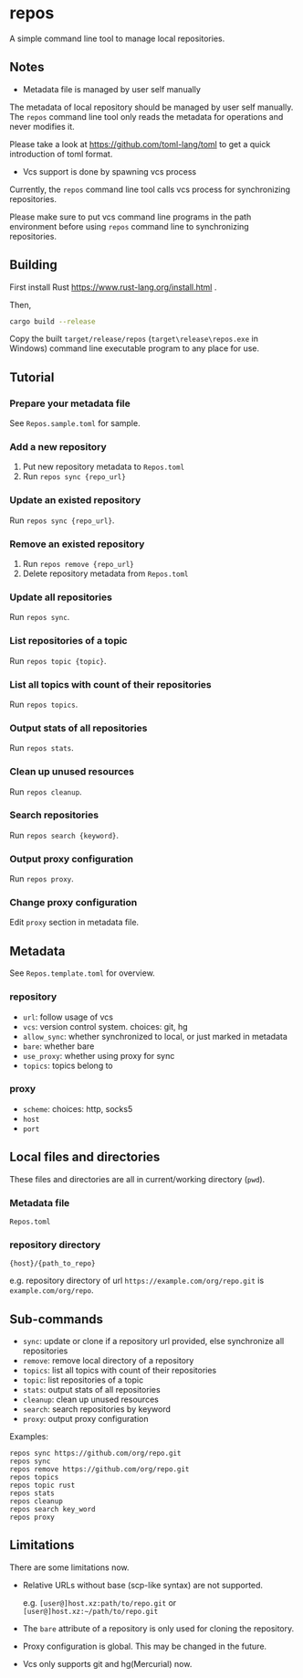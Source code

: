 # repos

A simple command line tool to manage local repositories.

## Notes

* Metadata file is managed by user self manually

The metadata of local repository should be managed by user self manually.
The `repos` command line tool only reads the metadata for operations and never modifies it.

Please take a look at https://github.com/toml-lang/toml to get a quick introduction of toml format.

* Vcs support is done by spawning vcs process

Currently, the `repos` command line tool calls vcs process for synchronizing repositories.

Please make sure to put vcs command line programs in the path environment before using `repos` command line to synchronizing repositories.

## Building

First install Rust https://www.rust-lang.org/install.html .

Then,

```sh
cargo build --release
```

Copy the built
`target/release/repos` (`target\release\repos.exe` in Windows)
command line executable program to any place for use.

## Tutorial

### Prepare your metadata file

See `Repos.sample.toml` for sample.

### Add a new repository

1. Put new repository metadata to `Repos.toml`
2. Run `repos sync {repo_url}`

### Update an existed repository

Run `repos sync {repo_url}`.

### Remove an existed repository

1. Run `repos remove {repo_url}`
2. Delete repository metadata from `Repos.toml`

### Update all repositories

Run `repos sync`.

### List repositories of a topic

Run `repos topic {topic}`.

### List all topics with count of their repositories

Run `repos topics`.

### Output stats of all repositories

Run `repos stats`.

###  Clean up unused resources

Run `repos cleanup`.

### Search repositories

Run `repos search {keyword}`.

### Output proxy configuration

Run `repos proxy`.

### Change proxy configuration

Edit `proxy` section in metadata file.

## Metadata

See `Repos.template.toml` for overview.

### repository

- `url`: follow usage of vcs
- `vcs`: version control system. choices: git, hg
- `allow_sync`: whether synchronized to local, or just marked in metadata
- `bare`: whether bare
- `use_proxy`: whether using proxy for sync
- `topics`: topics belong to

### proxy

- `scheme`: choices: http, socks5
- `host`
- `port`

## Local files and directories

These files and directories are all in current/working directory (`pwd`).

### Metadata file

`Repos.toml`

### repository directory

`{host}/{path_to_repo}`

e.g. repository directory of url `https://example.com/org/repo.git` is `example.com/org/repo`.

## Sub-commands

* `sync`: update or clone if a repository url provided, else synchronize all repositories
* `remove`: remove local directory of a repository
* `topics`: list all topics with count of their repositories
* `topic`: list repositories of a topic
* `stats`: output stats of all repositories
* `cleanup`: clean up unused resources
* `search`: search repositories by keyword
* `proxy`: output proxy configuration

Examples:

```
repos sync https://github.com/org/repo.git
repos sync
repos remove https://github.com/org/repo.git
repos topics
repos topic rust
repos stats
repos cleanup
repos search key_word
repos proxy
```

## Limitations

There are some limitations now.

* Relative URLs without base (scp-like syntax) are not supported.

  e.g. `[user@]host.xz:path/to/repo.git` or `[user@]host.xz:~/path/to/repo.git`

* The `bare` attribute of a repository is only used for cloning the repository.
* Proxy configuration is global. This may be changed in the future.
* Vcs only supports git and hg(Mercurial) now.
